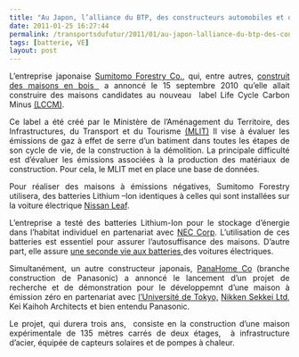 ```yaml
---
title: "Au Japon, l’alliance du BTP, des constructeurs automobiles et de l’industrie électrique pour des maisons zéro émission"
date: 2011-01-25 16:27:44
permalink: /transportsdufutur/2011/01/au-japon-lalliance-du-btp-des-constructeurs-automobiles-et-de-lindustrie-electrique-pour-des-maisons.html
tags: [batterie, VE]
layout: post
---
```


<p style="text-align: justify">L’entreprise japonaise <a href="http://sfc.jp/english/,">Sumitomo Forestry Co.</a>, qui, entre autres, <a href="http://sfc.jp/english/information/jigyou/sintiku/">construit des maisons en bois </a> a annoncé le 15 septembre 2010 qu’elle allait construire des maisons candidates au nouveau  label Life Cycle Carbon Minus <a href="http://www.globalwood.org/market/timber_prices_2009/aaw20100702c.htm">(LCCM)</a>.</p> <p style="text-align: justify">Ce label a été créé par le Ministère de l’Aménagement du Territoire, des Infrastructures, du Transport et du Tourisme <a href="http://www.mlit.go.jp/index_e.html">(MLIT)</a> Il vise à évaluer les émissions de gaz à effet de serre d’un batiment dans toutes les étapes de son cycle de vie, de la construction à la démolition. La principale difficulté est d’évaluer les émissions associées à la production des matériaux de construction. Pour cela, le MLIT met en place une base de données.</p> <p style="text-align: justify">Pour réaliser des maisons à émissions négatives, Sumitomo Forestry utilisera, des batteries Lithium –Ion identiques à celles qui sont installées sur la voiture électrique <a href="http://en.wikipedia.org/wiki/Nissan_Leaf">Nissan Leaf</a>. </p>  <!--more-->   <p style="text-align: justify">L’entreprise a testé des batteries Lithium-Ion pour le stockage d’énergie dans l’habitat individuel en partenariat avec <a href="http://en.wikipedia.org/wiki/NEC">NEC Corp</a>. L’utilisation de ces batteries est essentiel pour assurer l’autosuffisance des maisons. D’autre part, elle assure <a href="http://www.electron-economy.org/article-la-seconde-vie-des-batteries-lithium-cle-de-la-rentabilite-de-la-voiture-100-electrique-63213983.html" target="_blank">une seconde vie aux batteries </a>des voitures électriques. </p> <p style="text-align: justify">Simultanément, un autre constructeur japonais, <a href="http://www.panahome.jp/english/index.html">PanaHome Co</a> (branche construction de Panasonic) a annoncé le lancement d’un projet de recherche et de démonstration pour le développemnt d’une maison à émission zéro en partenariat avec <a href="http://www.u-tokyo.ac.jp/index_e.html">l’Université de Tokyo,</a> <a href="http://www.nikken.co.jp/ja/">Nikken Sekkei Ltd</a>, Kei Kaihoh Architects et bien entendu Panasonic.</p> <p style="text-align: justify">Le projet, qui durera trois ans,  consiste en la construction d’une maison expérimentale de 135 mètres carrés de deux étages,  à infrastructure d’acier, équipée de capteurs solaires et de pompes à chaleur.</p>
